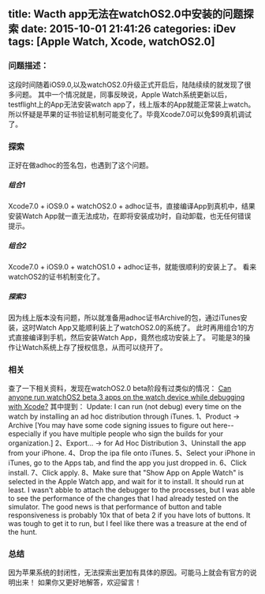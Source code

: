 title: Wacth app无法在watchOS2.0中安装的问题探索
date: 2015-10-01 21:41:26
categories: iDev
tags: [Apple Watch, Xcode, watchOS2.0]
---

### 问题描述：
这段时间随着iOS9.0,以及watchOS2.0升级正式开启后，陆陆续续的就发现了很多问题。
其中一个情况就是，同事反映说，Apple Watch系统更新以后，testflight上的App无法安装watch app了，线上版本的App就能正常装上watch。
所以怀疑是苹果的证书验证机制可能变化了。毕竟Xcode7.0可以免$99真机调试了。
<!--more-->
### 探索
正好在做adhoc的签名包，也遇到了这个问题。
##### 组合1
Xcode7.0 + iOS9.0 + watchOS2.0 + adhoc证书，直接编译App到真机中，结果安装Watch App就一直无法成功，在即将安装成功时，自动卸载，也无任何错误提示。
##### 组合2
Xcode7.0 + iOS9.0 + watchOS1.0 + adhoc证书，就能很顺利的安装上了。
看来watchOS2的证书机制变化了。
##### 探索3
因为线上版本没有问题，所以就准备用adhoc证书Archive的包，通过iTunes安装，这时Watch App又能顺利装上了watchOS2.0的系统了。
此时再用组合1的方式直接编译到手机，然后安装Watch App，竟然也成功安装上了。
可能是3的操作让Watch系统上存了授权信息，从而可以绕开了。
### 相关
查了一下相关资料，发现在watchOS2.0 beta阶段有过类似的情况：
[Can anyone run watchOS2 beta 3 apps on the watch device while debugging with Xcode?](https://forums.developer.apple.com/thread/9607)
其中提到：
Update: I can run (not debug) every time on the watch by installing an ad hoc distribution through iTunes.
1、Product -> Archive  [You may have some code signing issues to figure out here--especially if you have multiple people who sign the builds for your organization.]
2、Export... -> for Ad Hoc Distribution
3、Uninstall the app from your iPhone.
4、Drop the ipa file onto iTunes.
5、Select your iPhone in iTunes, go to the Apps tab, and find the app you just dropped in.
6、Click install.
7、Click apply.
8、Make sure that "Show App on Apple Watch" is selected in the Apple Watch app, and wait for it to install.
It should run at least.  I wasn't abble to attach the debugger to the processes, but I was able to see the performance of the changes that I had already tested on the simulator. 
The good news is that performance of button and table responsiveness is probably 10x that of beta 2 if you have lots of buttons.  It was tough to get it to run, but I feel like there was a treasure at the end of the hunt. 
### 总结
因为苹果系统的封闭性，无法探索出更加有具体的原因。可能马上就会有官方的说明出来！
如果你又更好地解答，欢迎留言！



